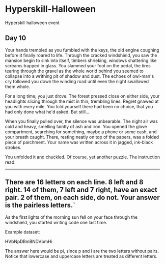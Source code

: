 # Hyperskill-Halloween
Hyperskill halloween event
## Day 10
Your hands trembled as you fumbled with the keys, the old engine coughing before it finally roared to life. Through the cracked windshield, you saw the mansion begin to sink into itself, timbers shrieking, windows shattering like screams trapped in glass. You slammed your foot on the pedal, the tires tearing through the gravel as the whole world behind you seemed to collapse into a writhing pit of shadow and dust. The echoes of owl-man's cry followed you down the winding road until even the night swallowed them whole.

For a long time, you just drove. The forest pressed close on either side, your headlights slicing through the mist in thin, trembling lines. Regret gnawed at you with every mile. You told yourself there had been no choice, that you had only done what he'd asked. But still...

When you finally pulled over, the silence was unbearable. The night air was cold and heavy, smelling faintly of ash and iron. You opened the glove compartment, searching for something, maybe a phone or some cash, and your breath caught. There, resting neatly on top of the papers, was a folded piece of parchment. Your name was written across it in jagged, ink-black strokes.

You unfolded it and chuckled. Of course, yet another puzzle. The instruction read:

----
There are 16 letters on each line. 8 left and 8 right. 14 of them, 7 left and 7 right, have an exact pair.
2 of them, on each side, do not. Your answer is the pairless letters.`
----
As the first lights of the morning sun fell on your face through the windshield, you started writing code one last time.

Example dataset:

HVbNpDBmBNDVbmHi

The answer here would be pi, since p and i are the two letters without pairs. Notice that lowercase and uppercase letters are treated as different letters.

